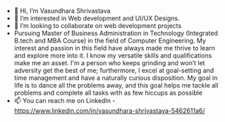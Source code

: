 - 👋 Hi, I’m Vasundhara Shrivastava
- 👀 I’m interested in Web development and UI/UX Designs.
- 💞️ I’m looking to collaborate on web development projects
- Pursuing Master of Business Administration in Technology (Integrated B.tech and MBA Course) in the field of Computer Engineering. My interest and passion in this field have always made me thrive to learn and explore more into it. I know my versatile skills and qualifications make me an asset. I'm a person who keeps grinding and won’t let adversity get the best of me; furthermore, I excel at goal-setting and time management and have a naturally curious disposition. My goal in life is to dance all the problems away, and this goal helps me tackle all problems and complete all tasks with as few hiccups as possible
- 📫 You can reach me on LinkedIn - https://www.linkedin.com/in/vasundhara-shrivastava-5462611a6/

<!---
vasundhara-2201/vasundhara-2201 is a ✨ special ✨ repository because its `README.md` (this file) appears on your GitHub profile.
You can click the Preview link to take a look at your changes.
--->
